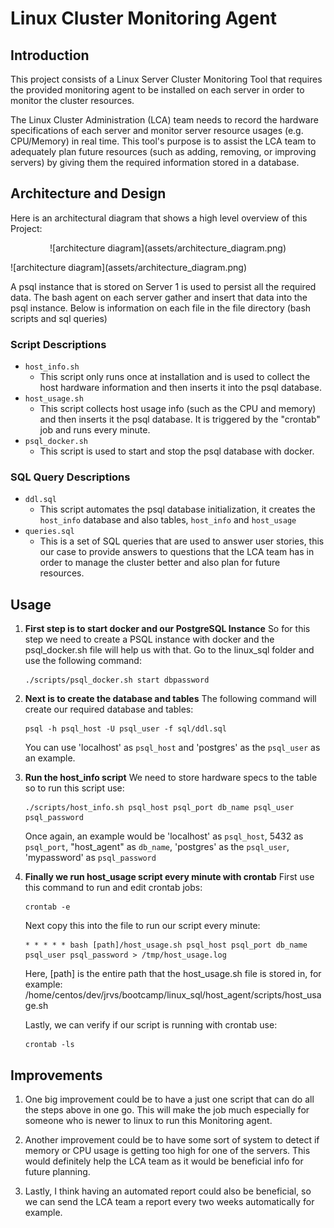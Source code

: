 
# Linux Cluster Monitoring Agent

## Introduction

This project consists of a Linux Server Cluster Monitoring Tool that requires the provided monitoring agent to be installed on each server in order to monitor the cluster resources.

The Linux Cluster Administration (LCA) team needs to record the hardware specifications of each server and monitor server resource usages (e.g. CPU/Memory) in real time. This tool's purpose is to assist the LCA team to adequately plan future resources (such as adding, removing, or improving servers) by giving them the required information stored in a database.

## Architecture and Design

Here is an architectural diagram that shows a high level overview of this Project:

<p align="center">
  ![architecture diagram](assets/architecture_diagram.png)
</p>
 ![architecture diagram](assets/architecture_diagram.png)

A psql instance that is stored on Server 1 is used to persist all the required data. 
The bash agent on each server gather and insert that data into the psql instance. 
Below is information on each file in the file directory (bash scripts and sql queries)

### Script Descriptions

- ``host_info.sh``
	- This script only runs once at installation and is used to collect the host hardware information and then inserts it into the psql database.
- ``host_usage.sh``
	- This script collects host usage info (such as the CPU and memory) and then inserts it the psql database. It is triggered by the "crontab" job and runs every minute.
- ``psql_docker.sh``
	- This script is used to start and stop the psql database with docker.

### SQL Query Descriptions

- ``ddl.sql``
	- This script automates the psql database initialization, it creates the `host_info` database and also tables, `host_info` and `host_usage`
- ``queries.sql``
	- This is a set of SQL queries that are used to answer user stories, this our case to provide answers to questions that the LCA team has in order to manage the cluster better and also plan for future resources.

## Usage

1. **First step is to start docker and our PostgreSQL Instance**
	So for this step we need to create a PSQL instance with docker and the psql_docker.sh file will help us with that.
	Go to the linux_sql folder and use the following command:
	```
	./scripts/psql_docker.sh start dbpassword
	```
	
2. **Next is to create the database and tables**
		The following command will create our required database and tables:
	```
	psql -h psql_host -U psql_user -f sql/ddl.sql
	```
	You can use 'localhost' as `psql_host` and 'postgres' as the `psql_user` as an example.
	
3. **Run the host_info script**
	We need to store hardware specs to the table so to run this script use:
	```
	./scripts/host_info.sh psql_host psql_port db_name psql_user psql_password
	```
	Once again, an example would be 'localhost' as `psql_host`, 5432 as `psql_port`, "host_agent" as `db_name`, 'postgres' as the `psql_user`, 'mypassword' as 	`psql_password`
	
4. **Finally we run host_usage script every minute with crontab**
	First use this command to run and edit crontab jobs:
	```
	crontab -e
	```
	Next copy this into the file to run our script every minute:
	```
	* * * * * bash [path]/host_usage.sh psql_host psql_port db_name psql_user psql_password > /tmp/host_usage.log
	```
	Here, [path] is the entire path that the host_usage.sh file is stored in, for example:
	/home/centos/dev/jrvs/bootcamp/linux_sql/host_agent/scripts/host_usage.sh

	Lastly, we can verify if our script is running with crontab use:
	```
	crontab -ls
	```
 
## Improvements

1.	One big improvement could be to have a just one script that can do all the steps above in one go. This will make the job much especially for someone who is newer to linux to run this Monitoring agent.

2.	Another improvement could be to have some sort of system to detect if memory or CPU usage is getting too high for one of the servers. This would definitely help the LCA team as it would be beneficial info for future planning.

3.	Lastly, I think having an automated report could also be beneficial, so we can send the LCA team a report every two weeks automatically for example.
